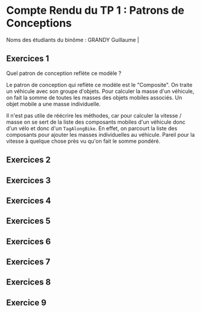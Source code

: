 # Compte Rendu du TP 1 : Patrons de Conceptions

Noms des étudiants du binôme : GRANDY Guillaume | 

## Exercices 1

Quel patron de conception reflète ce modèle ?

Le patron de conception qui reflète ce modèle est le "Composite". 
On traite un véhicule avec son groupe d'objets. Pour calculer la masse d'un véhicule, on fait la somme de toutes les 
masses des objets mobiles associés. Un objet mobile a une masse individuelle.

Il n'est pas utile de réécrire les méthodes, car pour calculer la vitesse / masse on se sert de la liste des composants 
mobiles d'un véhicule donc d'un vélo et donc d'un `TagAlongBike`. En effet, on parcourt la liste des composants pour 
ajouter les masses individuelles au véhicule. Pareil pour la vitesse à quelque chose près vu qu'on fait le somme pondéré.

## Exercices 2

## Exercices 3

## Exercices 4

## Exercices 5

## Exercices 6

## Exercices 7

## Exercices 8

## Exercice 9



